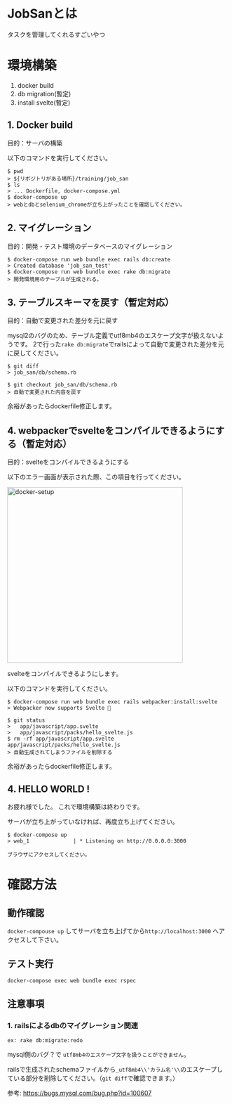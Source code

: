 # JobSanとは
タスクを管理してくれるすごいやつ

# 環境構築

1. docker build
1. db migration(暫定)
1. install svelte(暫定)

## 1. Docker build

目的：サーバの構築

以下のコマンドを実行してください。

```
$ pwd
> ${リポジトリがある場所}/training/job_san
$ ls
> ... Dockerfile, docker-compose.yml
$ docker-compose up 
> webとdbとselenium_chromeが立ち上がったことを確認してください。
````

## 2. マイグレーション

目的：開発・テスト環境のデータベースのマイグレーション

```
$ docker-compose run web bundle exec rails db:create
> Created database 'job_san_test'
$ docker-compose run web bundle exec rake db:migrate
> 開発環境用のテーブルが生成される。
```

## 3. テーブルスキーマを戻す（暫定対応）

目的：自動で変更された差分を元に戻す

mysql2のバグのため、テーブル定義でutf8mb4のエスケープ文字が扱えないようです。
2で行った`rake db:migrate`でrailsによって自動で変更された差分を元に戻してください。

```
$ git diff
> job_san/db/schema.rb

$ git checkout job_san/db/schema.rb
> 自動で変更された内容を戻す 
```

余裕があったらdockerfile修正します。

## 4. webpackerでsvelteをコンパイルできるようにする（暫定対応）

目的：svelteをコンパイルできるようにする

以下のエラー画面が表示された際、この項目を行ってください。

<img width="400" alt="docker-setup" src="docs/readme_images/webpacker_install.png">

svelteをコンパイルできるようにします。

以下のコマンドを実行してください。
```
$ docker-compose run web bundle exec rails webpacker:install:svelte
> Webpacker now supports Svelte 🎉

$ git status
> 	app/javascript/app.svelte
>	app/javascript/packs/hello_svelte.js
$ rm -rf app/javascript/app.svelte app/javascript/packs/hello_svelte.js
> 自動生成されてしまうファイルを削除する
```

余裕があったらdockerfile修正します。

## 4. HELLO WORLD !

お疲れ様でした。 これで環境構築は終わりです。

サーバが立ち上がっていなければ、再度立ち上げてください。

```
$ docker-compose up
> web_1              | * Listening on http://0.0.0.0:3000

ブラウザにアクセスしてください。
```

# 確認方法

## 動作確認
`docker-compouse up` してサーバを立ち上げてから`http://localhost:3000` へアクセスして下さい。

## テスト実行
`docker-compose exec web bundle exec rspec`

## 注意事項

### 1. railsによるdbのマイグレーション関連
`ex: rake db:migrate:redo`

mysql側のバグ？で `utf8mb4のエスケープ文字を扱うことができません`。

railsで生成されたschemaファイルから`_utf8mb4\\'カラム名'\\`のエスケープしている部分を削除してください。（`git diff`で確認できます。）

参考: https://bugs.mysql.com/bug.php?id=100607
